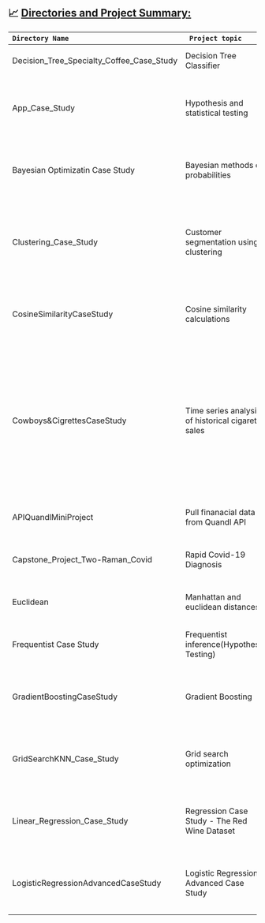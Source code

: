 ## 📈 <ins> Directories and Project Summary:<ins>
|<code>Directory Name</code> | <code> Project topic </code> | <code> Project Summary </code>|
| :--- | :--- | :---|
|Decision_Tree_Specialty_Coffee_Case_Study|Decision Tree Classifier|[Build a decision tree classifier to help RR diner coffee](https://github.com/iabrahamus/Springboard/tree/main/Decision_Tree_Specialty_Coffee_Case_Study)|
|App_Case_Study|Hypothesis and statistical testing|[Did Apple Store apps receive better reviews than Google Play apps? Conduct hypothesis and statistical testing (p-value,permutation test)](https://github.com/iabrahamus/Springboard/tree/main/Apps_Case_Study)|
|Bayesian Optimizatin Case Study|Bayesian methods of probabilities|[Demonstrate use of Bayesian methods of probabilities for hyper-parameter optimization (In addition to random and grid search](https://github.com/iabrahamus/Springboard/tree/main/Bayesian%20Optimization%20Case%20Study)|
|Clustering_Case_Study|Customer segmentation using clustering|[Apply KMean clustering on dataset containing information on marketing newsletters/e-mail campaigns (offers sent to customers) and transactin level for customer segmentation](https://github.com/iabrahamus/Springboard/tree/main/Clustering_Case_Study)|
|CosineSimilarityCaseStudy|Cosine similarity calculations|[Apply Cosine similarity to a text dataset for string matching and compare numeric data within a plane(from sklearn.metrics.pairwise)](https://github.com/iabrahamus/Springboard/tree/main/CosineSimilarityCaseStudy)|
|Cowboys&CigrettesCaseStudy|Time series analysis of historical cigarette sales|[To use time series analysis (ARIMA and SARIMA models) to make a probable reconstruction of the sales record of a major cigatte manufacturer (Cow boy cigarettes) - predicting the future, from the perspective of the past - to contribute to a full report on US public health in relation to major cigarette companies.](https://github.com/iabrahamus/Springboard/tree/main/Cowboys%26CigrettesCaseStudy)|
|APIQuandlMiniProject|Pull finanacial data from Quandl API|[Using Python requests package to send HTTP requests to Quandl API (JSON to Pandas).](https://github.com/iabrahamus/Springboard/tree/main/APIQuandlMiniProject)|
|Capstone_Project_Two-Raman_Covid|Rapid Covid-19 Diagnosis|[Apply Machine learning to Raman spectral data to rapidly diagnose COVID-19.](https://github.com/iabrahamus/Springboard/tree/main/Capstone_Project_Two-Raman_Covid)|
|Euclidean|Manhattan and euclidean distances|[visually compare the Euclidean distance to the Manhattan distance measures.](https://github.com/iabrahamus/Springboard/tree/main/Euclidean)|
|Frequentist Case Study|Frequentist inference(Hypothesis Testing)|[Hypothesis testing: forming a hypothesis and framing the null and alternative hypotheses.](https://github.com/iabrahamus/Springboard/tree/main/Frequentist%20Case%20Study)|
|GradientBoostingCaseStudy|Gradient Boosting|[Implement gradient boosting regressor using synthetic data y = x**2. Apply sklearn's Gradient Boosting Classifier for the titanic dataset.](https://github.com/iabrahamus/Springboard/tree/main/GradientBoostingCaseStudy)|
|GridSearchKNN_Case_Study|Grid search optimization|[Demonstrate Grid Search hyper-parameter optimization using KNN and the Pima Indian diabetes dataset from Kaggle.](https://github.com/iabrahamus/Springboard/tree/main/GridSearchKNN_Case_Study)|
|Linear_Regression_Case_Study|Regression Case Study - The Red Wine Dataset|[Conduct exploratory data analysis (EDA) and regression to predict alcohol levels in wine with a model that's as accurate as possible..](https://github.com/iabrahamus/Springboard/tree/main/Linear_Regression_Case_Study)|
|LogisticRegressionAdvancedCaseStudy|Logistic Regression Advanced Case Study|[Delve into the math behind logistic regression using a dataset of heights and weights of males and females .](https://github.com/iabrahamus/Springboard/tree/main/LogisticRegressionAdvancedCaseStudy)|